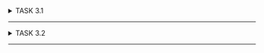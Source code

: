 <details><summary>TASK 3.1</summary>
  
PACKET TRACER  
  
**Ping** computers inside *"Enterprise"* network:  
![Ping Enterprise](screenshots/ping_enterprise.png)  
**Ping** servers inside *"Data Center"* network:  
![Ping Data Center](screenshots/ping_data_center.png)  
**Ping** PC and **router** inside *"Home Office"* network:  
![Ping Home Office](screenshots/ping_home_office.png)  
***TASK 3.1*** Result:  
![TASK 3.1 Result](screenshots/task3.1_result.png)  
  
WIRESHARK  
  
*TCP-segment*:  
![TCP-segment](screenshots/tcp_segment.png)  
TCP layer *headings*:  
![Layers headings](screenshots/layer_headings.png)  
1. Physical layer  
2. Channel layer  
3. Network layer  
4. Transport layer  

When you **click on a line**, the heading of the corresponding layer is highlighted: 
  
***Physical*** layer:  
![Physical layer](screenshots/physical_layer.png)  
***Data link*** layer:  
![Data link layer](screenshots/data_link_layer.png)  
***Network*** layer:  
![Network layer](screenshots/network_layer.png)  
***Transport*** layer:  
![Transport layer](screenshots/transport_layer.png)  
  
*Source IPv4* address:  188.130.138.197  
*Destination IPv4* address: 192.168.1.3  
Source *port*: 443  
Destination *port*: 63095  
Source *MAC-address*: 14:4d:67:31:00:1c  
Destination *MAC-address*: 6c:6a:77:8b:f1:3c  
</details>
  
----------
  
<details><summary>TASK 3.2</summary>
  
*Ping* computer *gateway*:  
![Ping comuters gateway](screenshots/ping_computers_gateway.png)  
Check connection inside **Data Center**:  
![Ping servers](screenshots/ping_servers.png)  
***Tracert*** servers:  
![Tracert servers](screenshots/tracert_servers.png)  
*Change mask* and then **check connection**(unsuccess).  
Because they are on different subnets:  
![Change mask, check connection](screenshots/change_mask_ping_server.png)  
Configure ***VLAN***:  
![Configure VLAN](screenshots/configure_vlan.png)  
*Check connection* after **changing VLAN**:  
![Change VLAN and ping](screenshots/change_vlan_ping_server.png)  
Work with CLI in Route 3:  
![Work with CLI](screenshots/route_cli.png)  
*Check connection* after **configuring in CLI**:  
![After confg. in CLI](screenshots/cli_ping.png)  
***TASK 3.2*** Result:  
![TASK 3.2 Result](screenshots/task3.2_result.png) 
  
</details>
  
----------
  









